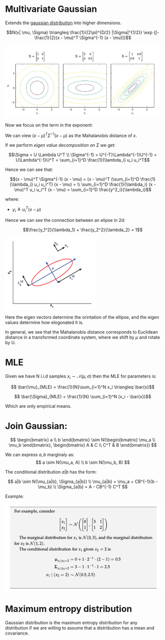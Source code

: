 # Multivariate Gaussian

Extends the [gaussian distribution](gaussian_distribution.md) into higher dimensions.

$$N(x| \mu, \Sigma) \triangleq \frac{1}{(2\pi)^{D/2} |\Sigma|^{1/2}} \exp {[- \frac{1}{2}(x - \mu)^T \Sigma^{-1} (x - \mu)]}$$

![example for different covariance](../.images/machine_learning/multivariate_gaussian_covariance_example.png)

Now we focus on the term in the exponent:

We can view $(x - \mu)^T \Sigma^{-1} (x - \mu)$ as the Mahalanobis distance of $x$.

If we perform *eigen value decomposition* on $\Sigma$ we get:

$$\Sigma = U \Lambda U^T \\ \Sigma^{-1} = U^{-T}\Lambda^{-1}U^{-1} = U\Lambda^{-1}U^T = \sum_{i=1}^D \frac{1}{\lambda_i} u_i u_i^T$$

Hence we can see that:

$$(x - \mu)^T \Sigma^{-1} (x - \mu) = (x - \mu)^T (\sum_{i=1}^D \frac{1}{\lambda_i} u_i u_i^T) (x - \mu) = \\ \sum_{i=1}^D \frac{1}{\lambda_i} (x - \mu)^T u_i u_i^T (x - \mu) = \sum_{i=1}^D \frac{y^2_i}{\lambda_i}$$

where:
* $y_i \triangleq u_i^T(x - \mu)$

Hence we can see the connection between an elipse in 2d:

$$\frac{y_1^2}{\lambda_1} + \frac{y_2^2}{\lambda_2} = 1$$

![image](../.images/normal_distribution_eigen_values.png)

Here the eigen vectors determine the orintation of the ellipse, and the eigen values determine how elogonated it is.

In general, we see that the Mahalanobis distance corresponds to Euclidean distance in a
transformed coordinate system, where we shift by $\mu$ and rotate by U.

# MLE

Given we have N i.i.d samples $x_i \sim \mathcal{N}(\mu,\sigma)$ then the MLE for parameters is:

$$ \bar{\mu}_{MLE} = \frac{1}{N}\sum_{i=1}^N x_i \triangleq \bar{x}$$

$$ \bar{\Sigma}_{MLE} = \frac{1}{N} \sum_{i=1}^N (x_i - \bar{x})$$

Which are only empirical means.

# Join Gaussian:

$$
\begin{bmatrix}
    a \\ b
\end{bmatrix} \sim N(\begin{bmatrix}
    \mu_a \\ \mu_b
\end{bmatrix}, \begin{bmatrix}
    A & C \\ C^T & B
\end{bmatrix})
$$

We can express $a,b$ marginaly as:
$$
a \sim N(\mu_a, A) \\
b \sim N(\mu_b, B)
$$

The conditional distribution $a|b$ has the form:

$$
a|b \sim N(\mu_{a|b}, \Sigma_{a|b}) \\
\mu_{a|b} = \mu_a + CB^{-1}(b - \mu_b) \\
\Sigma_{a|b} = A - CB^{-1} C^T 
$$

Example:

![](../.images/machine_learning/gassian_conditional.png)


# Maximum entropy distribution
Gaussian distribution is the maximum entropy distribution for any distribution if we are willing to assume that a distriibution has a mean and covariance.